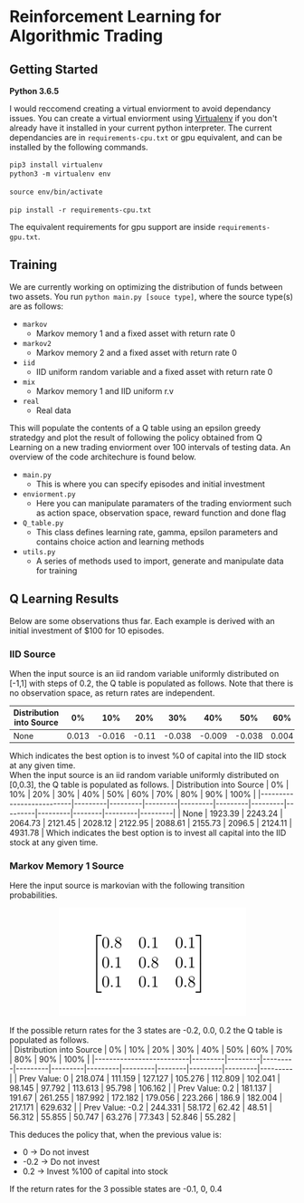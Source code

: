# Reinforcement Learning for Algorithmic Trading

## Getting Started
**Python 3.6.5**    

I would reccomend creating a virtual enviorment to avoid dependancy issues.
You can create a virtual enviorment using [Virtualenv]("https://virtualenv.pypa.io/en/latest/") if you don't already have it installed in your current python interpreter.  The current dependancies are in `requirements-cpu.txt` or gpu equivalent, and can be installed by the following commands.  
```
pip3 install virtualenv
python3 -m virtualenv env

source env/bin/activate

pip install -r requirements-cpu.txt
```  
The equivalent requirements for gpu support are inside `requirements-gpu.txt`.  
## Training
We are currently working on optimizing the distribution of funds between two assets. You run `python main.py [souce type]`, where the source type(s) are as follows:  
* `markov`
  * Markov memory 1 and a fixed asset with return rate 0
* `markov2`
  * Markov memory 2 and a fixed asset with return rate 0 
* `iid`
  * IID uniform random variable and a fixed asset with return rate 0
* `mix`
  * Markov memory 1 and IID uniform r.v 
* `real` 
  * Real data 
 
This will populate the contents of a Q table using an epsilon greedy stratedgy and plot the result of following the policy obtained from Q Learning on a new trading enviorment over 100 intervals of testing data.  An overview of the code architechure is found below.  
* `main.py`
  * This is where you can specify episodes and initial investment
* `enviorment.py`
  * Here you can manipulate paramaters of the trading enviorment such as action space, observation space, reward function and done flag
* `Q_table.py`
  * This class defines learning rate, gamma, epsilon parameters and contains choice action and learning methods
* `utils.py`
  * A series of methods used to import, generate and manipulate data for training

## Q Learning Results
Below are some observations thus far. Each example is derived with an initial investment of $100 for 10 episodes.
### IID Source
When the input source is an iid random variable uniformly distributed on [-1,1] with steps of 0.2, the Q table is populated as follows. Note that there is no observation space, as return rates are independent.

| Distribution into Source | 0%    | 10%    | 20%   | 30%    | 40%    | 50%    | 60%   | 70%   | 80%    | 90%    | 100%   |
|--------------------------|-------|--------|-------|--------|--------|--------|-------|-------|--------|--------|--------|
| None                     | 0.013 | -0.016 | -0.11 | -0.038 | -0.009 | -0.038 | 0.004 | 0.001 | -0.038 | -0.087 | -0.123 |

Which indicates the best option is to invest %0 of capital into the IID stock at any given time.  
When the input source is an iid random variable uniformly distributed on [0,0.3], the Q table is populated as follows.
| Distribution into Source | 0%      | 10%     | 20%     | 30%     | 40%     | 50%     | 60%     | 70%     | 80%    | 90%     | 100%    |
|--------------------------|---------|---------|---------|---------|---------|---------|---------|---------|--------|---------|---------|
| None                     | 1923.39 | 2243.24 | 2064.73 | 2121.45 | 2028.12 | 2122.95 | 2088.61 | 2155.73 | 2096.5 | 2124.11 | 4931.78 |
Which indicates the best option is to invest all capital into the IID stock at any given time. 

### Markov Memory 1 Source
Here the input source is markovian with the following transition probabilities.  
<p align="center"> 
    <img src="./img/markov_1_transition.png">
</p>  

If the possible return rates for the 3 states are -0.2, 0.0, 0.2 the Q table is populated as follows.  
| Distribution into Source | 0%      | 10%     | 20%     | 30%     | 40%     | 50%     | 60%     | 70%    | 80%     | 90%     | 100%    |
|--------------------------|---------|---------|---------|---------|---------|---------|---------|--------|---------|---------|---------|
| Prev Value: 0            | 218.074 | 111.159 | 127.127 | 105.276 | 112.809 | 102.041 | 98.145  | 97.792 | 113.613 | 95.798  | 106.162 |
| Prev Value: 0.2          | 181.137 | 191.67  | 261.255 | 187.992 | 172.182 | 179.056 | 223.266 | 186.9  | 182.004 | 217.171 | 629.632 |
| Prev Value: -0.2         | 244.331 | 58.172  | 62.42   | 48.51   | 56.312  | 55.855  | 50.747  | 63.276 | 77.343  | 52.846  | 55.282  |  

This deduces the policy that, when the previous value is:
* 0 -> Do not invest
* -0.2 -> Do not invest
* 0.2 -> Invest %100 of capital into stock  

If the return rates for the 3 possible states are -0.1, 0, 0.4